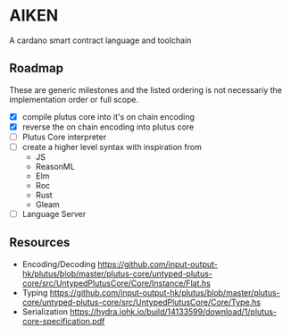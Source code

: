 # AIKEN

A cardano smart contract language and toolchain

## Roadmap

These are generic milestones and the listed ordering
is not necessariy the implementation order or full scope.

- [x] compile plutus core into it's on chain encoding
- [x] reverse the on chain encoding into plutus core
- [ ] Plutus Core interpreter
- [ ] create a higher level syntax with inspiration from
  - JS
  - ReasonML
  - Elm
  - Roc
  - Rust
  - Gleam
- [ ] Language Server

## Resources

- Encoding/Decoding https://github.com/input-output-hk/plutus/blob/master/plutus-core/untyped-plutus-core/src/UntypedPlutusCore/Core/Instance/Flat.hs
- Typing https://github.com/input-output-hk/plutus/blob/master/plutus-core/untyped-plutus-core/src/UntypedPlutusCore/Core/Type.hs
- Serialization https://hydra.iohk.io/build/14133599/download/1/plutus-core-specification.pdf
